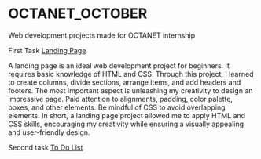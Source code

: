 # OCTANET_OCTOBER
Web development projects made for OCTANET internship

First Task [Landing Page](https://ashutoshanand1207.github.io/OCTANET_OCTOBER/landing-page/)

 A landing page is an ideal web development project for beginners. It requires basic knowledge of HTML and CSS. Through this project, I learned to create columns, divide sections, arrange items, and add headers and footers. The most important aspect is unleashing my creativity to design an impressive page. Paid attention to alignments, padding, color palette, boxes, and other elements. Be mindful of CSS to avoid overlapping elements. In short, a landing page project allowed me to apply HTML and CSS skills, encouraging my creativity while ensuring a visually appealing and user-friendly design.

 Second task [To Do List]()
